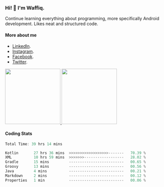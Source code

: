### Hi! 👋 I'm Waffiq.

Continue learning everything about programming, more specifically Android development. Likes neat and structured code.

#### More about me 
- [LinkedIn](https://www.linkedin.com/in/waffiqaziz/).
- [Instagram](https://www.instagram.com/waffiqaziz/).
- [Facebook](https://web.facebook.com/WaffiqAziz/).
- [Twitter](https://twitter.com/AzizWaffiq).

<p align="left">
<a href="https://github.com/waffiqaziz">
  <img height="180em" src="https://github-readme-stats-eight-theta.vercel.app/api?username=waffiqaziz&show_icons=true&theme=algolia&include_all_commits=true&count_private=true"/>
  <img height="180em" src="https://github-readme-stats-eight-theta.vercel.app/api/top-langs/?username=waffiqaziz&layout=compact&langs_count=8&theme=algolia"/>
</a>
</p>

#### Coding Stats
<!--START_SECTION:waka-->

```rust
Total Time: 39 hrs 14 mins

Kotlin       27 hrs 36 mins  >>>>>>>>>>>>>>>>>>-------   70.39 %
XML          10 hrs 59 mins  >>>>>>>------------------   28.02 %
Gradle       15 mins         -------------------------   00.65 %
Groovy       13 mins         -------------------------   00.56 %
Java         4 mins          -------------------------   00.21 %
Markdown     2 mins          -------------------------   00.12 %
Properties   1 min           -------------------------   00.06 %
```

<!--END_SECTION:waka-->

